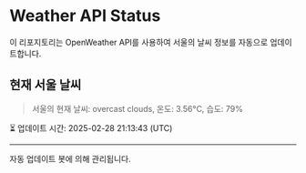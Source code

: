 
# Weather API Status

이 리포지토리는 OpenWeather API를 사용하여 서울의 날씨 정보를 자동으로 업데이트합니다.

## 현재 서울 날씨
> 서울의 현재 날씨: overcast clouds, 온도: 3.56°C, 습도: 79%

⏳ 업데이트 시간: 2025-02-28 21:13:43 (UTC)

---
자동 업데이트 봇에 의해 관리됩니다.
